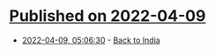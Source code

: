 # [Published on 2022-04-09](index.md)

* [2022-04-09, 05:06:30](https://news.ycombinator.com/item?id=30965402) - [Back to India](https://yugal.me/back-to-india/)

